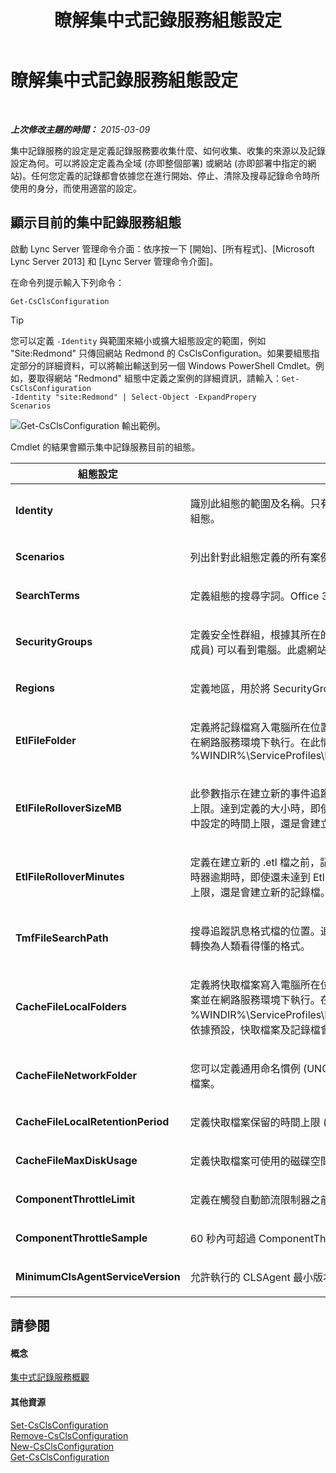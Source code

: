 ﻿---
title: 瞭解集中式記錄服務組態設定
TOCTitle: 瞭解集中式記錄服務組態設定
ms:assetid: 3c34e600-0b91-43dc-b4cc-90b6a70ee12e
ms:mtpsurl: https://technet.microsoft.com/zh-tw/library/JJ688029(v=OCS.15)
ms:contentKeyID: 49890026
ms.date: 08/10/2015
mtps_version: v=OCS.15
ms.translationtype: HT
---

# 瞭解集中式記錄服務組態設定

 

_**上次修改主題的時間：** 2015-03-09_

集中記錄服務的設定是定義記錄服務要收集什麼、如何收集、收集的來源以及記錄設定為何。可以將設定定義為全域 (亦即整個部署) 或網站 (亦即部署中指定的網站)。任何您定義的記錄都會依據您在進行開始、停止、清除及搜尋記錄命令時所使用的身分，而使用適當的設定。

## 顯示目前的集中記錄服務組態

啟動 Lync Server 管理命令介面：依序按一下 \[開始\]、\[所有程式\]、\[Microsoft Lync Server 2013\] 和 \[Lync Server 管理命令介面\]。

在命令列提示輸入下列命令：

    Get-CsClsConfiguration

> [!TIP]
> 您可以定義 <code>-Identity</code> 與範圍來縮小或擴大組態設定的範圍，例如 &quot;Site:Redmond&quot; 只傳回網站 Redmond 的 CsClsConfiguration。如果要組態指定部分的詳細資料，可以將輸出輸送到另一個 Windows PowerShell Cmdlet。例如，要取得網站 &quot;Redmond&quot; 組態中定義之案例的詳細資訊，請輸入：<code>Get-CsClsConfiguration -Identity &quot;site:Redmond&quot; | Select-Object -ExpandPropery Scenarios</code>


![Get-CsClsConfiguration 輸出範例。](images/JJ688029.23f98ddc-fc48-499a-b6c5-752611f2a0b0(OCS.15).jpg "Get-CsClsConfiguration 輸出範例。")

Cmdlet 的結果會顯示集中記錄服務目前的組態。


<table>
<colgroup>
<col style="width: 50%" />
<col style="width: 50%" />
</colgroup>
<thead>
<tr class="header">
<th>組態設定</th>
<th>說明</th>
</tr>
</thead>
<tbody>
<tr class="odd">
<td><p><strong>Identity</strong></p></td>
<td><p>識別此組態的範圍及名稱。只有一個全域組態，而每個網站有一個組態。</p></td>
</tr>
<tr class="even">
<td><p><strong>Scenarios</strong></p></td>
<td><p>列出針對此組態定義的所有案例。</p></td>
</tr>
<tr class="odd">
<td><p><strong>SearchTerms</strong></p></td>
<td><p>定義組態的搜尋字詞。Office 365，非內部部署。</p></td>
</tr>
<tr class="even">
<td><p><strong>SecurityGroups</strong></p></td>
<td><p>定義安全性群組，根據其所在的網站，控制誰 (亦即安全性群組的成員) 可以看到電腦。此處網站指的是定義於拓撲產生器的網站。</p></td>
</tr>
<tr class="odd">
<td><p><strong>Regions</strong></p></td>
<td><p>定義地區，用於將 SecurityGroups 集合至地區，例如 EMEA。</p></td>
</tr>
<tr class="even">
<td><p><strong>EtlFileFolder</strong></p></td>
<td><p>定義將記錄檔寫入電腦所在位置的路徑。CLSAgent 寫入記錄檔並在網路服務環境下執行。在此情況下，%TEMP% 會展開為 %WINDIR%\ServiceProfiles\NetworkService\AppData\Local</p></td>
</tr>
<tr class="odd">
<td><p><strong>EtlFileRolloverSizeMB</strong></p></td>
<td><p>此參數指示在建立新的事件追蹤記錄 (.etl) 檔之前，記錄檔的大小上限。達到定義的大小時，即使還未達到 EtlFileRolloverMinutes 中設定的時間上限，還是會建立新的記錄檔。</p></td>
</tr>
<tr class="even">
<td><p><strong>EtlFileRolloverMinutes</strong></p></td>
<td><p>定義在建立新的 .etl 檔之前，記錄檔可以存在的時間上限 (分)。計時器逾期時，即使還未達到 EtlFileRolloverSizeMB 中設定的大小上限，還是會建立新的記錄檔。</p></td>
</tr>
<tr class="odd">
<td><p><strong>TmfFileSearchPath</strong></p></td>
<td><p>搜尋追蹤訊息格式檔的位置。追蹤訊息格式檔是用於將二進位檔案轉換為人類看得懂的格式。</p></td>
</tr>
<tr class="even">
<td><p><strong>CacheFileLocalFolders</strong></p></td>
<td><p>定義將快取檔案寫入電腦所在位置的路徑。CLSAgent 寫入快取檔案並在網路服務環境下執行。在此情況下，%TEMP% 會展開為 %WINDIR%\ServiceProfiles\NetworkService\AppData\Local。依據預設，快取檔案及記錄檔會寫入相同的目錄。</p></td>
</tr>
<tr class="odd">
<td><p><strong>CacheFileNetworkFolder</strong></p></td>
<td><p>您可以定義通用命名慣例 (UNC) 路徑，以在記錄作業時接收快取檔案。</p></td>
</tr>
<tr class="even">
<td><p><strong>CacheFileLocalRetentionPeriod</strong></p></td>
<td><p>定義快取檔案保留的時間上限 (天)。</p></td>
</tr>
<tr class="odd">
<td><p><strong>CacheFileMaxDiskUsage</strong></p></td>
<td><p>定義快取檔案可使用的磁碟空間百分比。</p></td>
</tr>
<tr class="even">
<td><p><strong>ComponentThrottleLimit</strong></p></td>
<td><p>定義在觸發自動節流限制器之前，元件每秒可以產生的追蹤上限。</p></td>
</tr>
<tr class="odd">
<td><p><strong>ComponentThrottleSample</strong></p></td>
<td><p>60 秒內可超過 ComponentThrottleLimit 的次數。</p></td>
</tr>
<tr class="even">
<td><p><strong>MinimumClsAgentServiceVersion</strong></p></td>
<td><p>允許執行的 CLSAgent 最小版本。此元素是針對 Office 365。</p></td>
</tr>
</tbody>
</table>


## 請參閱

#### 概念

[集中式記錄服務概觀](lync-server-2013-overview-of-the-centralized-logging-service.md)  

#### 其他資源

[Set-CsClsConfiguration](https://docs.microsoft.com/en-us/powershell/module/skype/Set-CsClsConfiguration)  
[Remove-CsClsConfiguration](https://docs.microsoft.com/en-us/powershell/module/skype/Remove-CsClsConfiguration)  
[New-CsClsConfiguration](https://docs.microsoft.com/en-us/powershell/module/skype/New-CsClsConfiguration)  
[Get-CsClsConfiguration](https://docs.microsoft.com/en-us/powershell/module/skype/Get-CsClsConfiguration)


